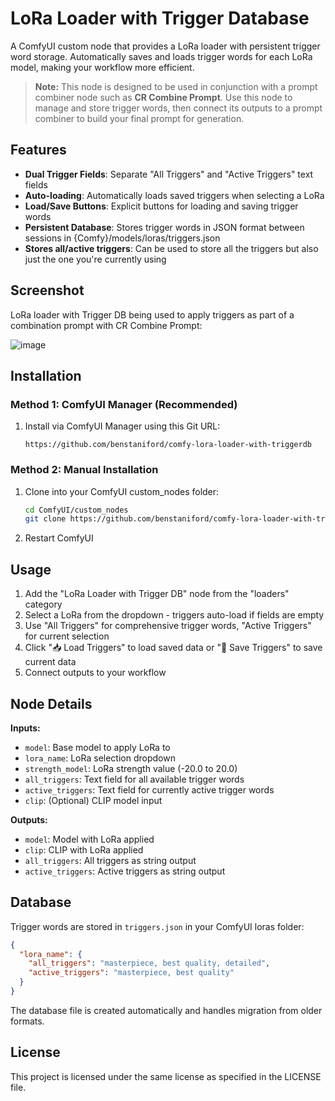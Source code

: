 # LoRa Loader with Trigger Database

A ComfyUI custom node that provides a LoRa loader with persistent trigger word storage. Automatically saves and loads trigger words for each LoRa model, making your workflow more efficient.

> **Note:** This node is designed to be used in conjunction with a prompt combiner node such as **CR Combine Prompt**. Use this node to manage and store trigger words, then connect its outputs to a prompt combiner to build your final prompt for generation.

## Features

- **Dual Trigger Fields**: Separate "All Triggers" and "Active Triggers" text fields
- **Auto-loading**: Automatically loads saved triggers when selecting a LoRa
- **Load/Save Buttons**: Explicit buttons for loading and saving trigger words
- **Persistent Database**: Stores trigger words in JSON format between sessions in {Comfy}/models/loras/triggers.json
- **Stores all/active triggers**: Can be used to store all the triggers but also just the one you're currently using

## Screenshot

LoRa loader with Trigger DB being used to apply triggers as part of a combination prompt with CR Combine Prompt:

![image](https://github.com/user-attachments/assets/e9a8fca0-e33c-4785-8b54-1c31f9b25518)

## Installation

### Method 1: ComfyUI Manager (Recommended)
1. Install via ComfyUI Manager using this Git URL:
   ```
   https://github.com/benstaniford/comfy-lora-loader-with-triggerdb
   ```

### Method 2: Manual Installation
1. Clone into your ComfyUI custom_nodes folder:
   ```bash
   cd ComfyUI/custom_nodes
   git clone https://github.com/benstaniford/comfy-lora-loader-with-triggerdb.git
   ```
2. Restart ComfyUI

## Usage

1. Add the "LoRa Loader with Trigger DB" node from the "loaders" category
2. Select a LoRa from the dropdown - triggers auto-load if fields are empty
3. Use "All Triggers" for comprehensive trigger words, "Active Triggers" for current selection
4. Click "📥 Load Triggers" to load saved data or "💾 Save Triggers" to save current data
5. Connect outputs to your workflow

## Node Details

**Inputs:**
- `model`: Base model to apply LoRa to
- `lora_name`: LoRa selection dropdown  
- `strength_model`: LoRa strength value (-20.0 to 20.0)
- `all_triggers`: Text field for all available trigger words
- `active_triggers`: Text field for currently active trigger words
- `clip`: (Optional) CLIP model input

**Outputs:**
- `model`: Model with LoRa applied
- `clip`: CLIP with LoRa applied  
- `all_triggers`: All triggers as string output
- `active_triggers`: Active triggers as string output

## Database

Trigger words are stored in `triggers.json` in your ComfyUI loras folder:

```json
{
  "lora_name": {
    "all_triggers": "masterpiece, best quality, detailed",
    "active_triggers": "masterpiece, best quality"
  }
}
```

The database file is created automatically and handles migration from older formats.

## License

This project is licensed under the same license as specified in the LICENSE file.
